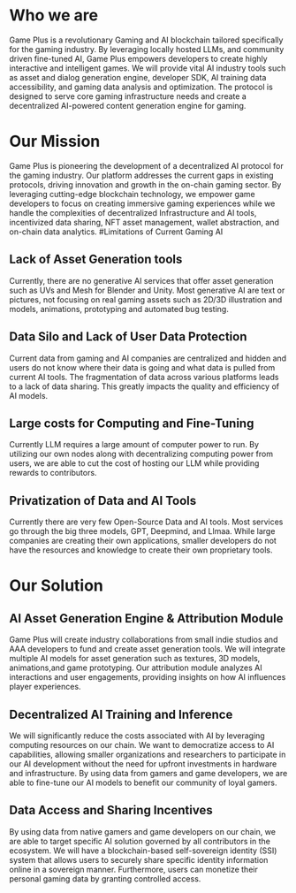 # Who we are 

Game Plus is a revolutionary Gaming and AI blockchain tailored specifically for the gaming industry. By leveraging locally hosted LLMs, and community driven fine-tuned AI, Game Plus empowers developers to create highly interactive and intelligent games. 
We will provide vital AI industry tools such as asset and dialog generation engine, developer SDK, AI training data accessibility, and gaming data analysis and optimization.
The protocol is designed to serve core gaming infrastructure needs and create a decentralized AI-powered content generation engine for gaming.
# Our Mission

Game Plus is pioneering the development of a decentralized AI protocol for the gaming industry. Our platform addresses the current gaps in existing protocols, driving innovation and growth in the on-chain gaming sector. By leveraging cutting-edge blockchain technology, we empower game developers to focus on creating immersive gaming experiences while we handle the complexities of decentralized Infrastructure and AI tools, incentivized data sharing, NFT asset management, wallet abstraction, and on-chain data analytics.
#Limitations of Current Gaming AI

## Lack of Asset Generation tools

Currently, there are no generative AI services that offer asset generation such as UVs and Mesh for Blender and Unity. Most generative AI are text or pictures, not focusing on real gaming assets such as 2D/3D illustration and models, animations, prototyping and automated bug testing. 
## Data Silo and Lack of User Data Protection

Current data from gaming and AI companies are centralized and hidden and users do not know where their data is going and what data is pulled from current AI tools. The fragmentation of data across various platforms leads to a lack of data sharing. This greatly impacts the quality and efficiency of AI models. 
## Large costs for Computing and Fine-Tuning

Currently LLM requires a large amount of computer power to run. By utilizing our own nodes along with decentralizing computing power from users, we are able to cut the cost of hosting our LLM while providing rewards to contributors.
## Privatization of Data and AI Tools

Currently there are very few Open-Source Data and AI tools. Most services go through the big three models, GPT, Deepmind, and Llmaa. While large companies are creating their own applications, smaller developers do not have the resources and knowledge to create their own proprietary tools.

# Our Solution


## AI Asset Generation Engine & Attribution Module
Game Plus will create industry collaborations from small indie studios and AAA developers to fund and create asset generation tools. We will integrate multiple AI models for asset generation such as textures, 3D models, animations,and game prototyping. Our attribution module analyzes AI interactions and user engagements, providing insights on how AI influences player experiences.
## Decentralized AI Training and Inference
We will significantly reduce the costs associated with AI by leveraging computing resources on our chain. We want to democratize access to AI capabilities, allowing smaller organizations and researchers to participate in our AI development without the need for upfront investments in hardware and infrastructure. By using data from gamers and game developers, we are able to fine-tune our AI models to benefit our community of loyal gamers.
## Data Access and Sharing Incentives
By using data from native gamers and game developers on our chain, we are able to target specific AI solution governed by all contributors in the ecosystem. We will have a blockchain-based self-sovereign identity (SSI) system that allows users to securely share specific identity information online in a sovereign manner. Furthermore, users can monetize their personal gaming data by granting controlled access.
